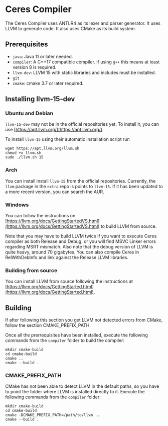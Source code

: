 # Ceres Compiler

The Ceres Compiler uses ANTLR4 as its lexer and parser generator. It uses LLVM to generate code. It also uses CMake as its build system.

## Prerequisites

- `java`: Java 11 or later needed.
- `compiler`: A C++17 compatible compiler. If using `g++` this means at least version 8 is required.
- `llvm-dev`: LLVM 15 with static libraries and includes must be installed.
- `git`
- `cmake`: cmake 3.7 or later required.

## Installing llvm-15-dev

### Ubuntu and Debian

`llvm-15-dev` may not be in the official repositories yet. To install it, you can use [https://apt.llvm.org/](https://apt.llvm.org/). 

To install `llvm-15` using their automatic installation script run

```
wget https://apt.llvm.org/llvm.sh
chmod +x llvm.sh
sudo ./llvm.sh 15
```

### Arch

You can install install `llvm-15` from the official repositories. Currently, the `llvm` package in the `extra` repo is points to `llvm-15`. If it has been updated to a more recent version, you can search the AUR.

### Windows

You can follow the instructions on [https://llvm.org/docs/GettingStartedVS.html](https://llvm.org/docs/GettingStartedVS.html) to build LLVM from source.

Note that you may have to build LLVM twice if you want to execute Ceres compiler as both Release and Debug, or you will find MSVC Linker errors regarding MSRT mismatch. Also note that the debug version of LLVM is quite heavy, around 70 gigabytes. You can also compile Ceres in RelWithDebInfo and link against the Release LLVM libraries. 

### Building from source

You can install LLVM from source following the instructions at [https://llvm.org/docs/GettingStarted.html](https://llvm.org/docs/GettingStarted.html).

## Building

If after following this section you get LLVM not detected errors from CMake, follow the section CMAKE_PREFIX_PATH.

Once all the prerrequisites have been installed, execute the following commands from the `compiler` folder to build the compiler:
```
mkdir cmake-build
cd cmake-build
cmake ..
cmake --build .
```

### CMAKE_PREFIX_PATH

CMake has not been able to detect LLVM in the default paths, so you have to point the folder where LLVM is installed directly to it.
Execute the following commands from the `compiler` folder:

```
mkdir cmake-build
cd cmake-build
cmake -DCMAKE_PREFIX_PATH=/path/to/llvm ..
cmake --build .
```
